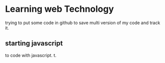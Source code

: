 # Learning web Technology

trying to put some code in github to save multi version of my code and track it.

## starting javascript

to code with javascript.
t.
